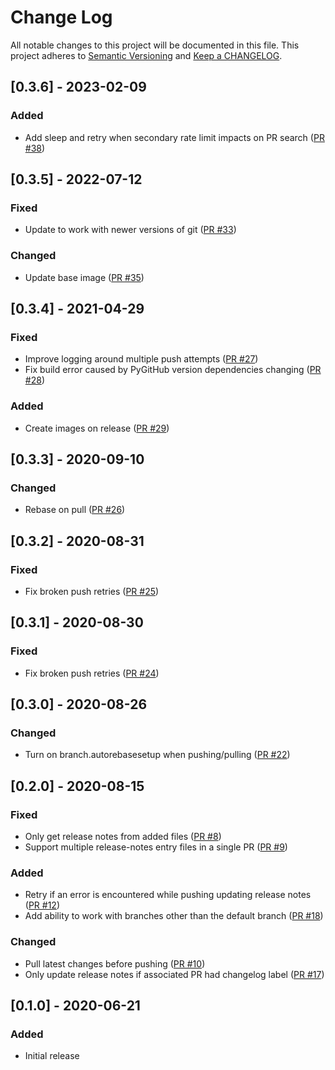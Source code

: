 # Change Log

All notable changes to this project will be documented in this file. This project adheres to [Semantic Versioning](http://semver.org/) and [Keep a CHANGELOG](http://keepachangelog.com/).

## [0.3.6] - 2023-02-09

### Added

- Add sleep and retry when secondary rate limit impacts on PR search ([PR #38](https://github.com/ponylang/release-notes-bot-action/pull/38))

## [0.3.5] - 2022-07-12

### Fixed

- Update to work with newer versions of git ([PR #33](https://github.com/ponylang/release-notes-bot-action/pull/33))

### Changed

- Update base image ([PR #35](https://github.com/ponylang/release-notes-bot-action/pull/35))

## [0.3.4] - 2021-04-29

### Fixed

- Improve logging around multiple push attempts ([PR #27](https://github.com/ponylang/release-notes-bot-action/pull/27))
- Fix build error caused by PyGitHub version dependencies changing ([PR #28](https://github.com/ponylang/changelog-bot-action/pull/28))

### Added

- Create images on release ([PR #29](https://github.com/ponylang/release-notes-bot-action/pull/29))

## [0.3.3] - 2020-09-10

### Changed

- Rebase on pull ([PR #26](https://github.com/ponylang/release-notes-bot-action/pull/26))

## [0.3.2] - 2020-08-31

### Fixed

- Fix broken push retries ([PR #25](https://github.com/ponylang/release-notes-bot-action/pull/25))

## [0.3.1] - 2020-08-30

### Fixed

- Fix broken push retries ([PR #24](https://github.com/ponylang/release-notes-bot-action/pull/24))

## [0.3.0] - 2020-08-26

### Changed

- Turn on branch.autorebasesetup when pushing/pulling ([PR #22](https://github.com/ponylang/release-notes-bot-action/pull/22))

## [0.2.0] - 2020-08-15

### Fixed

- Only get release notes from added files ([PR #8](https://github.com/ponylang/release-notes-bot-action/pull/8))
- Support multiple release-notes entry files in a single PR ([PR #9](https://github.com/ponylang/release-notes-bot-action/pull/9))

### Added

- Retry if an error is encountered while pushing updating release notes ([PR #12](https://github.com/ponylang/release-notes-bot-action/pull/12))
- Add ability to work with branches other than the default branch ([PR #18](https://github.com/ponylang/release-notes-bot-action/pull/18))

### Changed

- Pull latest changes before pushing ([PR #10](https://github.com/ponylang/release-notes-bot-action/pull/10))
- Only update release notes if associated PR had changelog label ([PR #17](https://github.com/ponylang/release-notes-bot-action/pull/17))

## [0.1.0] - 2020-06-21

### Added

- Initial release

